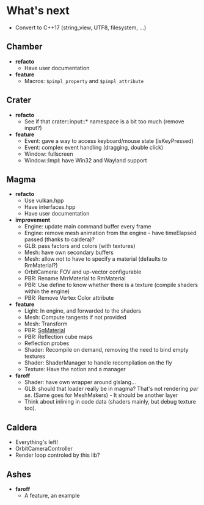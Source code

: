 # What's next

- Convert to C++17 (string_view, UTF8, filesystem, ...)

## Chamber

- **refacto**
    - Have user documentation
- **feature**
    - Macros: `$pimpl_property` and `$pimpl_attribute`

## Crater

- **refacto**
    - See if that crater::input::* namespace is a bit too much (remove input?)
- **feature**
    - Event: gave a way to access keyboard/mouse state (isKeyPressed)
    - Event: complex event handling (dragging, double click)
    - Window: fullscreen
    - Window::Impl: have Win32 and Wayland support

## Magma

- **refacto**
    - Use vulkan.hpp 
    - Have interfaces.hpp
    - Have user documentation
- **improvement** 
    - Engine: update main command buffer every frame
    - Engine: remove mesh animation from the engine - have timeElapsed passed (thanks to caldera)?
    - GLB: pass factors and colors (with textures)
    - Mesh: have own secondary buffers
    - Mesh: allow not to have to specify a material (defaults to RmMaterial?)
    - OrbitCamera: FOV and up-vector configurable
    - PBR: Rename MrrMaterial to RmMaterial
    - PBR: Use define to know whether there is a texture (compile shaders within the engine)
    - PBR: Remove Vertex Color attribute
- **feature**
    - Light: In engine, and forwarded to the shaders
    - Mesh: Compute tangents if not provided
    - Mesh: Transform
    - PBR: [SgMaterial](https://github.com/KhronosGroup/glTF/tree/master/extensions/Khronos/KHR_materials_pbrSpecularGlossiness)
    - PBR: Reflection cube maps
    - Reflection probes
    - Shader: Recompile on demand, removing the need to bind empty textures
    - Shader: ShaderManager to handle recompilation on the fly
    - Texture: Have the notion and a manager
- **faroff**
    - Shader: have own wrapper around glslang...
    - GLB: should that loader really be in magma? That's not rendering *per se*. (Same goes for MeshMakers) - It should be another layer
    - Think about inlining in code data (shaders mainly, but debug texture too).

## Caldera

- Everything's left!
- OrbitCameraController
- Render loop controled by this lib?

## Ashes

- **faroff**
    - A feature, an example

